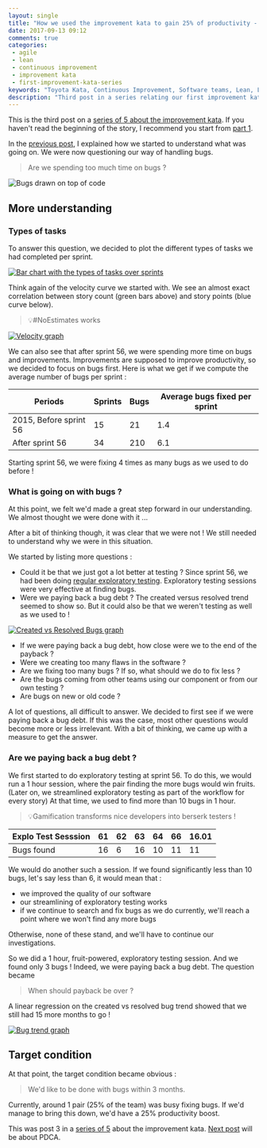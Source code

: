 ```yaml
---
layout: single
title: "How we used the improvement kata to gain 25% of productivity - Part 3"
date: 2017-09-13 09:12
comments: true
categories: 
 - agile
 - lean
 - continuous improvement
 - improvement kata
 - first-improvement-kata-series
keywords: "Toyota Kata, Continuous Improvement, Software teams, Lean, Lean Software, Agile, Scrum, Measure, Data"
description: "Third post in a series relating our first improvement kata. Covers the second half of the 'understand' phase, where we understood that to be more productive, we had to have less bugs to fix."
---
```

This is the third post on a [series of 5 about the improvement kata]({{site.baseurl}}/categories/#first-improvement-kata-series). If you haven't read the beginning of the story, I recommend you start from [part 1](/how-we-used-the-improvement-kata-to-gain-25-percent-of-productivity-part-1/).

In the [previous post](/how-we-used-the-improvement-kata-to-gain-25-percent-of-productivity-part-2/), I explained how we started to understand what was going on. We were now questioning our way of handling bugs.

> Are we spending too much time on bugs ?

![Bugs drawn on top of code]({{site.url}}{{site.baseurl}}/imgs/2017-09-13-how-we-used-the-improvement-kata-to-gain-25-percent-of-productivity-part-3/code-and-bugs.jpg)

## More understanding

### Types of tasks

To answer this question, we decided to plot the different types of tasks we had completed per sprint.

[![Bar chart with the types of tasks over sprints]({{site.url}}{{site.baseurl}}/imgs/2017-09-13-how-we-used-the-improvement-kata-to-gain-25-percent-of-productivity-part-3/types-of-tasks-small.jpg)]({{site.url}}/imgs/2017-09-13-how-we-used-the-improvement-kata-to-gain-25-percent-of-productivity-part-3/types-of-tasks.jpg)

Think again of the velocity curve we started with. We see an almost exact correlation between story count (green bars above) and story points (blue curve below).

> 💡#NoEstimates works

[![Velocity graph]({{site.url}}{{site.baseurl}}/imgs/2017-09-13-how-we-used-the-improvement-kata-to-gain-25-percent-of-productivity-part-3/velocity-small.jpg)]({{site.url}}/imgs/2017-09-13-how-we-used-the-improvement-kata-to-gain-25-percent-of-productivity-part-3/velocity.jpg)

We can also see that after sprint 56, we were spending more time on bugs and improvements. Improvements are supposed to improve productivity, so we decided to focus on bugs first. Here is what we get if we compute the average number of bugs per sprint :

Periods | Sprints | Bugs | Average bugs fixed per sprint
--------|---------|------|------------------------------
2015, Before sprint 56	| 15 |	21 |	1.4
After sprint 56	| 34 |	210 |	6.1

Starting sprint 56, we were fixing 4 times as many bugs as we used to do before !

### What is going on with bugs ?

At this point, we felt we'd made a great step forward in our understanding. We almost thought we were done with it ...

After a bit of thinking though, it was clear that we were not ! We still needed to understand why we were in this situation.

We started by listing more questions :

* Could it be that we just got a lot better at testing ? Since sprint 56, we had been doing [regular exploratory testing](/how-we-started-exploratory-testing/). Exploratory testing sessions were very effective at finding bugs.
* Were we paying back a bug debt ? The created versus resolved trend seemed to show so. But it could also be that we weren't testing as well as we used to !

[![Created vs Resolved Bugs graph]({{site.url}}{{site.baseurl}}/imgs/2017-09-13-how-we-used-the-improvement-kata-to-gain-25-percent-of-productivity-part-3/created-vs-resolved-small.png)]({{site.url}}/imgs/2017-09-13-how-we-used-the-improvement-kata-to-gain-25-percent-of-productivity-part-3/created-vs-resolved.png)

* If we were paying back a bug debt, how close were we to the end of the payback ?
* Were we creating too many flaws in the software ?
* Are we fixing too many bugs ? If so, what should we do to fix less ?
* Are the bugs coming from other teams using our component or from our own testing ?
* Are bugs on new or old code ?

A lot of questions, all difficult to answer. We decided to first see if we were paying back a bug debt. If this was the case, most other questions would become more or less irrelevant. With a bit of thinking, we came up with a measure to get the answer.

### Are we paying back a bug debt ?

We first started to do exploratory testing at sprint 56. To do this, we would run a 1 hour session, where the pair finding the more bugs would win fruits. (Later on, we streamlined exploratory testing as part of the workflow for every story) At that time, we used to find more than 10 bugs in 1 hour.

> 💡Gamification transforms nice developers into berserk testers !

Explo Test Sesssion | 61 | 62 | 63 | 64 | 66 | 16.01
--------------------|----|----|----|----|----|------
Bugs found	| 16 |	6 |	16 |	10 | 	11 | 11

We would do another such a session. If we found significantly less than 10 bugs, let's say less than 6, it would mean that :

* we improved the quality of our software
* our streamlining of exploratory testing works
* if we continue to search and fix bugs as we do currently, we'll reach a point where we won't find any more bugs

Otherwise, none of these stand, and we'll have to continue our investigations.

So we did a 1 hour, fruit-powered, exploratory testing session. And we found only 3 bugs ! Indeed, we were paying back a bug debt. The question became

> When should payback be over ?

A linear regression on the created vs resolved bug trend showed that we still had 15 more months to go !

[![Bug trend graph]({{site.url}}{{site.baseurl}}/imgs/2017-09-13-how-we-used-the-improvement-kata-to-gain-25-percent-of-productivity-part-3/bug-trend-small.png)]({{site.url}}/imgs/2017-09-13-how-we-used-the-improvement-kata-to-gain-25-percent-of-productivity-part-3/bug-trend.png)

## Target condition

At that point, the target condition became obvious :

> We'd like to be done with bugs within 3 months.

Currently, around 1 pair (25% of the team) was busy fixing bugs. If we'd manage to bring this down, we'd have a 25% productivity boost.

This was post 3 in a [series of 5]({{site.baseurl}}/categories/#first-improvement-kata-series) about the improvement kata. [Next post](/how-we-used-the-improvement-kata-to-gain-25-percent-of-productivity-part-4/) will be about PDCA.
